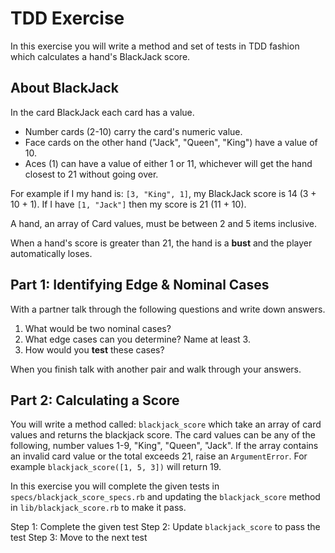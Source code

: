 # TDD Exercise

In this exercise you will write a method and set of tests in TDD fashion which calculates a hand's BlackJack score.

## About BlackJack

In the card BlackJack each card has a value.
-  Number cards (2-10) carry the card's numeric value.
-  Face cards on the other hand ("Jack", "Queen", "King") have a value of 10.
-  Aces (1) can have a value of either 1 or 11, whichever will get the hand closest to 21 without going over.

For example if I my hand is:  `[3, "King", 1]`, my BlackJack score is 14 (3 + 10 + 1).  If I have `[1, "Jack"]` then my score is 21 (11 + 10).

A hand, an array of Card values, must be between 2 and 5 items inclusive.

When a hand's score is greater than 21, the hand is a **bust** and the player automatically loses.

## Part 1:  Identifying Edge & Nominal Cases

With a partner talk through the following questions and write down answers.

1.  What would be two nominal cases?
2.  What edge cases can you determine?  Name at least 3.
3.  How would you **test** these cases?

When you finish talk with another pair and walk through your answers.

## Part 2:  Calculating a Score

You will write a method called:  `blackjack_score` which take an array of card values and returns the blackjack score.  The card values can be any of the following, number values 1-9, "King", "Queen", "Jack".  If the array contains an invalid card value or the total exceeds 21, raise an `ArgumentError`.  For example `blackjack_score([1, 5, 3])` will return 19.

In this exercise you will complete the given tests in `specs/blackjack_score_specs.rb` and updating the `blackjack_score` method in `lib/blackjack_score.rb` to make it pass.

Step 1:  Complete the given test
Step 2:  Update `blackjack_score` to pass the test
Step 3:  Move to the next test
